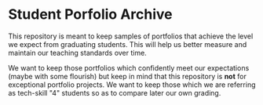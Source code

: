 # Student Porfolio Archive

This repository is meant to keep samples of portfolios that achieve the level we expect from graduating students. This will help us better measure and maintain our teaching standards over time.

We want to keep those portfolios which confidently meet our expectations (maybe with some flourish) but keep in mind that this repository is **not** for exceptional portfolio projects. We want to keep those which we are referring as tech-skill "4" students so as to compare later our own grading.
